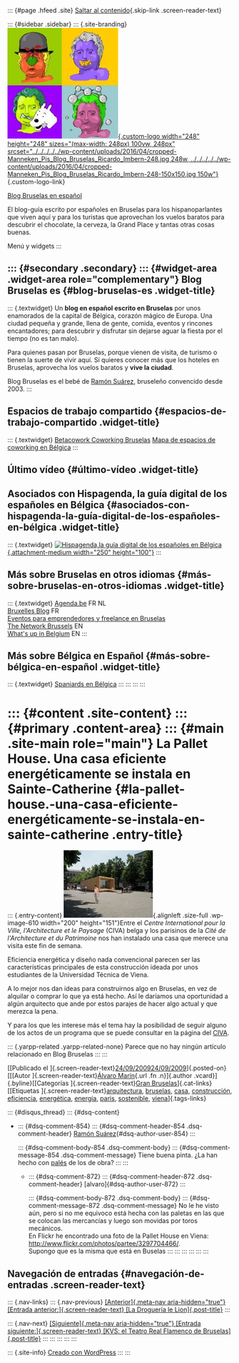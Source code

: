::: {#page .hfeed .site}
[Saltar al
contenido](../../../../../index.html?p=608#content){.skip-link
.screen-reader-text}

::: {#sidebar .sidebar}
::: {.site-branding}
[![](../../../../../wp-content/uploads/2016/04/cropped-Manneken_Pis_Blog_Bruselas_Ricardo_Imbern-248.jpg){.custom-logo
width="248" height="248" sizes="(max-width: 248px) 100vw, 248px"
srcset="../../../../../wp-content/uploads/2016/04/cropped-Manneken_Pis_Blog_Bruselas_Ricardo_Imbern-248.jpg 248w, ../../../../../wp-content/uploads/2016/04/cropped-Manneken_Pis_Blog_Bruselas_Ricardo_Imbern-248-150x150.jpg 150w"}](../../../../../index.html){.custom-logo-link}

[Blog Bruselas en español](../../../../../index.html)

El blog-guía escrito por españoles en Bruselas para los hispanoparlantes
que viven aquí y para los turistas que aprovechan los vuelos baratos
para descubrir el chocolate, la cerveza, la Grand Place y tantas otras
cosas buenas.

Menú y widgets
:::

::: {#secondary .secondary}
::: {#widget-area .widget-area role="complementary"}
Blog Bruselas es {#blog-bruselas-es .widget-title}
----------------

::: {.textwidget}
Un **blog en español escrito en Bruselas** por unos enamorados de la
capital de Bélgica, corazón mágico de Europa. Una ciudad pequeña y
grande, llena de gente, comida, eventos y rincones encantadores; para
descubrir y disfrutar sin dejarse aguar la fiesta por el tiempo (no es
tan malo).

Para quienes pasan por Bruselas, porque vienen de visita, de turismo o
tienen la suerte de vivir aquí. Sí quieres conocer más que los hoteles
en Bruselas, aprovecha los vuelos baratos y **vive la ciudad**.

Blog Bruselas es el bebé de [Ramón Suárez](http://www.ramonsuarez.com),
bruseleño convencido desde 2003.
:::

Espacios de trabajo compartido {#espacios-de-trabajo-compartido .widget-title}
------------------------------

::: {.textwidget}
[Betacowork Coworking Bruselas](http://www.betacowork.com) [Mapa de
espacios de coworking en Bélgica](http://coworkingbelgium.com)
:::

Último vídeo {#último-vídeo .widget-title}
------------

Asociados con Hispagenda, la guía digital de los españoles en Bélgica {#asociados-con-hispagenda-la-guía-digital-de-los-españoles-en-bélgica .widget-title}
---------------------------------------------------------------------

::: {.textwidget}
[![Hispagenda,la guía digital de los españoles en
Bélgica](../../../../../wp-content/uploads/2010/04/Hispagenda-250px.gif "Hispagenda, la guía digital de los españoles en Bélgica"){.attachment-medium
width="250" height="100"}](http://www.hispagenda.com)
:::

Más sobre Bruselas en otros idiomas {#más-sobre-bruselas-en-otros-idiomas .widget-title}
-----------------------------------

::: {.textwidget}
[Agenda.be](http://www.agenda.be) FR NL\
[Bruxelles Blog](http://www.bxlblog.be/) FR\
[Eventos para emprendedores y freelance en
Bruselas](http://www.betacowork.com/events/)\
[The Network
Brussels](http://groups.yahoo.com/group/TheNetworkBrussels/) EN\
[What\'s up in Belgium](http://www.whatsupin.be/) EN
:::

Más sobre Bélgica en Español {#más-sobre-bélgica-en-español .widget-title}
----------------------------

::: {.textwidget}
[Spaniards en Bélgica](http://www.spaniards.es/paises/belgica)
:::
:::
:::
:::

::: {#content .site-content}
::: {#primary .content-area}
::: {#main .site-main role="main"}
La Pallet House. Una casa eficiente energéticamente se instala en Sainte-Catherine {#la-pallet-house.-una-casa-eficiente-energéticamente-se-instala-en-sainte-catherine .entry-title}
==================================================================================

::: {.entry-content}
![](../../../../../wp-content/uploads/2009/09/pallet_house_L2001.jpg){.alignleft
.size-full .wp-image-610 width="200" height="151"}Entre el *Centre
International pour la Ville, l'Architecture et le Paysage* (CIVA) belga
y los parisinos de la *Cité de l'Architecture et du Patrimoine* nos han
instalado una casa que merece una visita este fin de semana.

Eficiencia energética y diseño nada convencional parecen ser las
características principales de esta construcción ideada por unos
estudiantes de la Universidad Técnica de Viena.

A lo mejor nos dan ideas para construirnos algo en Bruselas, en vez de
alquilar o comprar lo que ya está hecho. Así le daríamos una oportunidad
a algún arquitecto que ande por estos parajes de hacer algo actual y que
merezca la pena.

Y para los que les interese más el tema hay la posibilidad de seguir
alguno de los actos de un programa que se puede consultar en la página
del [CIVA](http://www.civa.be/sub/01_1_show.asp?agid=41).

::: {.yarpp-related .yarpp-related-none}
Parece que no hay ningún artículo relacionado en Blog Bruselas
:::
:::

[[Publicado el
]{.screen-reader-text}[24/09/200924/09/2009](../../../../../index.html?p=608)]{.posted-on}[[[Autor
]{.screen-reader-text}[Álvaro
Marín](../../../../../index.html?author=4){.url .fn .n}]{.author
.vcard}]{.byline}[[Categorías ]{.screen-reader-text}[Gran
Bruselas](../../../../category/gran-bruselas/index.html)]{.cat-links}[[Etiquetas
]{.screen-reader-text}[arquitectura](../../../../tag/arquitectura/index.html),
[bruselas](../../../../tag/bruselas/index.html),
[casa](../../../../tag/casa/index.html),
[construcción](../../../../tag/construccion/index.html),
[eficiencia](../../../../tag/eficiencia/index.html),
[energética](../../../../tag/energetica/index.html),
[energía](../../../../tag/energia/index.html),
[paris](../../../../tag/paris/index.html),
[sostenible](../../../../tag/sostenible/index.html),
[viena](../../../../tag/viena/index.html)]{.tags-links}

::: {#disqus_thread}
::: {#dsq-content}
-   ::: {#dsq-comment-854}
    ::: {#dsq-comment-header-854 .dsq-comment-header}
    [Ramón Suárez](http://twitter.com/ramonsuarez){#dsq-author-user-854}
    :::

    ::: {#dsq-comment-body-854 .dsq-comment-body}
    ::: {#dsq-comment-message-854 .dsq-comment-message}
    Tiene buena pinta. ¿La han hecho con
    [palés](http://es.wikipedia.org/wiki/Pal%C3%A9) de los de obra?
    :::
    :::

    -   ::: {#dsq-comment-872}
        ::: {#dsq-comment-header-872 .dsq-comment-header}
        [alvaro]{#dsq-author-user-872}
        :::

        ::: {#dsq-comment-body-872 .dsq-comment-body}
        ::: {#dsq-comment-message-872 .dsq-comment-message}
        No le he visto aún, pero si no me equivoco está hecha con las
        paletas en las que se colocan las mercancías y luego son movidas
        por toros mecánicos.\
        En Flickr he encontrado una foto de la Pallet House en Viena:
        <http://www.flickr.com/photos/partee/3297704466/>.\
        Supongo que es la misma que está en Buselas
        :::
        :::
        :::
    :::
:::
:::

Navegación de entradas {#navegación-de-entradas .screen-reader-text}
----------------------

::: {.nav-links}
::: {.nav-previous}
[[Anterior]{.meta-nav aria-hidden="true"} [Entrada
anterior:]{.screen-reader-text} [La Droguería le
Lion]{.post-title}](../../../../../index.html?p=569)
:::

::: {.nav-next}
[[Siguiente]{.meta-nav aria-hidden="true"} [Entrada
siguiente:]{.screen-reader-text} [KVS: el Teatro Real Flamenco de
Bruselas]{.post-title}](../../../../../index.html?p=515)
:::
:::
:::
:::
:::

::: {.site-info}
[Creado con WordPress](https://es.wordpress.org/)
:::
:::
